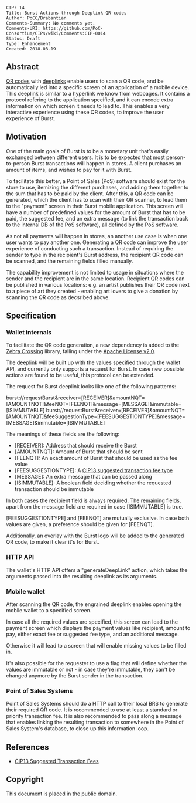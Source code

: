     CIP: 14
    Title: Burst Actions through Deeplink QR-codes
    Author: PoCC/Brabantian
    Comments-Summary: No comments yet.
    Comments-URI: https://github.com/PoC-Consortium/CIPs/wiki/Comments:CIP-0014
    Status: Draft
    Type: Enhancement
    Created: 2018-08-19

## Abstract

[QR codes](https://en.wikipedia.org/wiki/QR_code) with [deeplinks](https://en.wikipedia.org/wiki/Deep_linking) enable users to scan a QR code,
and be automatically led into a specific screen of an application of a mobile
device. This deeplink is similar to a hyperlink we know from webpages.
It contains a protocol refering to the application specified, and it can encode
extra information on which screen it needs to lead to. This enables
a very interactive experience using these QR codes, to improve
the user experience of Burst.

## Motivation

One of the main goals of Burst is to be a monetary unit that's easily exchanged
between different users. It is to be expected that most person-to-person
Burst transactions will happen in stores. A client purchases an amount of items,
and wishes to pay for it with Burst.

To facilitate this better, a Point of Sales (PoS) software should exist for
the store to use, itemizing the different purchases, and adding them together
to the sum that has to be paid by the client. After this, a QR code can be
generated, which the client has to scan with their QR scanner, to lead them
to the "payment" screen in their Burst mobile application. This screen will have
a number of predefined values for the amount of Burst that has to be paid,
the suggested fee, and an extra message (to link the transaction back to the
internal DB of the PoS software), all defined by the PoS software.

As not all payments will happen in stores, an another use case is when
one user wants to pay another one. Generating a QR code can improve
the user experience of conducting such a transaction. Instead of requiring
the sender to type in the recipient's Burst address, the recipient
QR code can be scanned, and the remaining fields filled manually.

The capability improvement is not limited to usage in situations where
the sender and the recipient are in the same location. Recipient QR codes
can be published in various locations: e.g. an artist publishes their QR code
next to a piece of art they created - enabling art lovers to give
a donation by scanning the  QR code as decsribed above.

## Specification

### Wallet internals
To facilitate the QR code generation, a new dependency is added to the [Zebra Crossing](https://github.com/zxing|ZXing) library,
falling under the [Apache License v2.0](http://www.apache.org/licenses/LICENSE-2.0.html).

The deeplink will be built up with the values specified through the wallet API,
and currently only supports a request for Burst. In case new possible actions
are found to be useful, this protocol can be extended.

The request for Burst deeplink looks like one of the following patterns:

burst://requestBurst&receiver=[RECEIVER]&amountNQT=[AMOUNTNQT]&feeNQT=[FEENQT]&message=[MESSAGE]&immutable=[ISIMMUTABLE]
burst://requestBurst&receiver=[RECEIVER]&amountNQT=[AMOUNTNQT]&feeSuggestionType=[FEESUGGESTIONTYPE]&message=[MESSAGE]&immutable=[ISIMMUTABLE]

The meanings of these fields are the following:

* [RECEIVER]: Address that should receive the Burst
* [AMOUNTNQT]: Amount of Burst that should be sent
* [FEENQT]: An exact amount of Burst that should be used as the fee value
* [FEESUGGESTIONTYPE]: A [CIP13 suggested transaction fee type](cip-0013.mediawiki)
* [MESSAGE]: An extra message that can be passed along
* [ISIMMUTABLE]: A boolean field deciding whether the requested transaction should be immutable

In both cases the recipient field is always required. The remaining fields,
apart from the message field are required in case [ISIMMUTABLE] is true.

[FEESUGGESTIONTYPE] and [FEENQT] are mutually exclusive. In case both values
are given, a preference should be given for [FEENQT].

Additionally, an overlay with the Burst logo will be added to the generated QR code,
to make it clear it's for Burst.

### HTTP API
The wallet's HTTP API offers a "generateDeepLink" action, which takes
the arguments passed into the resulting deeplink as its arguments.

### Mobile wallet
After scanning the QR code, the engrained deeplink enables opening
the mobile wallet to a specified screen.

In case all the required values are specified, this screen can lead to
the payment screen which displays the payment values like recipient,
amount to pay, either exact fee or suggested fee type, and an additional message.

Otherwise it will lead to a screen that will enable missing values to be filled in.

It's also possible for the requester to use a flag that will define whether
the values are immutable or not - in case they're immutable, they can't be changed
anymore by the Burst sender in the transaction.

### Point of Sales Systems
Point of Sales Systems should do a HTTP call to their local BRS
to generate their required QR code. It is recommended to use at least a
standard or priority transaction fee. It is also recommended to pass along
a message that enables linking the resulting transaction to somewhere in
the Point of Sales System's database, to close up this information loop.

## References

* [CIP13 Suggested Transaction Fees](cip-0013.mediawiki)

## Copyright

This document is placed in the public domain.
